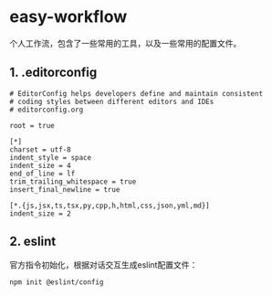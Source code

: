 # easy-workflow

个人工作流，包含了一些常用的工具，以及一些常用的配置文件。

## 1. .editorconfig

```
# EditorConfig helps developers define and maintain consistent
# coding styles between different editors and IDEs
# editorconfig.org

root = true

[*]
charset = utf-8
indent_style = space
indent_size = 4
end_of_line = lf
trim_trailing_whitespace = true
insert_final_newline = true

[*.{js,jsx,ts,tsx,py,cpp,h,html,css,json,yml,md}]
indent_size = 2
```

## 2. eslint

官方指令初始化，根据对话交互生成eslint配置文件：

```
npm init @eslint/config
```
